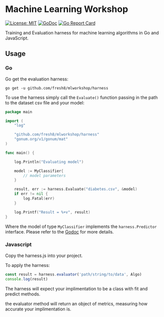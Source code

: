 # Machine Learning Workshop
[![License: MIT](https://img.shields.io/badge/License-MIT-yellow.svg)](https://opensource.org/licenses/MIT) 
[![GoDoc](https://godoc.org/github.com/fresh8/mlworkshop/harness?status.svg)](https://godoc.org/github.com/fresh8/mlworkshop/harness) 
[![Go Report Card](https://goreportcard.com/badge/github.com/fresh8/mlworkshop/harness)](https://goreportcard.com/report/github.com/fresh8/mlworkshop/harness)

Training and Evaluation harness for machine learning algorithms in Go and JavaScript.

## Usage

### Go

Go get the evaluation harness:

```
go get -u github.com/fresh8/mlworkshop/harness
```

To use the harness simply call the `Evaluate()` function passing in the path to the dataset csv file and your model:

``` go
package main

import (
	"log"

	"github.com/fresh8/mlworkshop/harness"
	"gonum.org/v1/gonum/mat"
)

func main() {

	log.Println("Evaluating model")

	model := MyClassifier{
		// model parameters
	}

	result, err := harness.Evaluate("diabetes.csv", &model)
	if err != nil {
		log.Fatal(err)
	}

	log.Printf("Result = %+v", result)
}
```

Where the model of type `MyClassifier` implements the `harness.Predictor` interface.  Please refer to the [Godoc](https://godoc.org/github.com/fresh8/mlworkshop/harness) for more details.

### Javascript

Copy the harness.js into your project.

To apply the harness:

``` js
const result = harness.evaluator('path/string/to/data', Algo)
console.log(result)
```

The harness will expect your implimentation to be a class with fit and predict methods.

the evaluator method will return an object of metrics, measuring how accurate your implimentation is.
